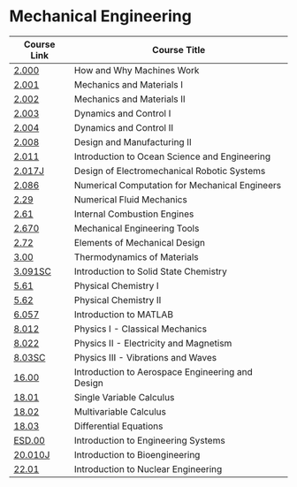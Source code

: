 # Mechanical Engineering


| Course Link | Course Title |
| ----------- | ------------ |
| [2.000](https://ocw.mit.edu/courses/mechanical-engineering/2-000-how-and-why-machines-work-spring-2002)                              | How and Why Machines Work |
| [2.001](https://ocw.mit.edu/courses/mechanical-engineering/2-001-mechanics-materials-i-fall-2006)                                    | Mechanics and Materials I |
| [2.002](https://ocw.mit.edu/courses/mechanical-engineering/2-002-mechanics-and-materials-ii-spring-2004)                             | Mechanics and Materials II |
| [2.003](https://ocw.mit.edu/courses/mechanical-engineering/2-003j-dynamics-and-control-i-spring-2007)                                | Dynamics and Control I |
| [2.004](https://ocw.mit.edu/courses/mechanical-engineering/2-004-dynamics-and-control-ii-spring-2008)                                | Dynamics and Control II |
| [2.008](https://ocw.mit.edu/courses/mechanical-engineering/2-008-design-and-manufacturing-ii-spring-2004)                            | Design and Manufacturing II |
| [2.011](https://ocw.mit.edu/courses/mechanical-engineering/2-011-introduction-to-ocean-science-and-engineering-spring-2006)          | Introduction to Ocean Science and Engineering |
| [2.017J](https://ocw.mit.edu/courses/mechanical-engineering/2-017j-design-of-electromechanical-robotic-systems-fall-2009)            | Design of Electromechanical Robotic Systems |
| [2.086](https://ocw.mit.edu/courses/mechanical-engineering/2-086-numerical-computation-for-mechanical-engineers-fall-2014)           | Numerical Computation for Mechanical Engineers |
| [2.29](https://ocw.mit.edu/courses/mechanical-engineering/2-29-numerical-fluid-mechanics-spring-2015)                                | Numerical Fluid Mechanics |
| [2.61](https://ocw.mit.edu/courses/mechanical-engineering/2-61-internal-combustion-engines-spring-2017)                              | Internal Combustion Engines |
| [2.670](https://ocw.mit.edu/courses/mechanical-engineering/2-670-mechanical-engineering-tools-january-iap-2004)                      | Mechanical Engineering Tools |
| [2.72](https://ocw.mit.edu/courses/mechanical-engineering/2-72-elements-of-mechanical-design-spring-2009)                            | Elements of Mechanical Design |
| [3.00](https://ocw.mit.edu/courses/materials-science-and-engineering/3-00-thermodynamics-of-materials-fall-2002)                     | Thermodynamics of Materials |
| [3.091SC](https://ocw.mit.edu/courses/materials-science-and-engineering/3-091sc-introduction-to-solid-state-chemistry-fall-2010)     | Introduction to Solid State Chemistry |
| [5.61](https://ocw.mit.edu/courses/chemistry/5-61-physical-chemistry-fall-2017)                                                      | Physical Chemistry I |
| [5.62](https://ocw.mit.edu/courses/chemistry/5-62-physical-chemistry-ii-spring-2008)                                                 | Physical Chemistry II |
| [6.057](https://ocw.mit.edu/courses/electrical-engineering-and-computer-science/6-057-introduction-to-matlab-january-iap-2019)       | Introduction to MATLAB |
| [8.012](https://ocw.mit.edu/courses/physics/8-012-physics-i-classical-mechanics-fall-2008)                                           | Physics I - Classical Mechanics |
| [8.022](https://ocw.mit.edu/courses/physics/8-022-physics-ii-electricity-and-magnetism-fall-2002)                                    | Physics II - Electricity and Magnetism |
| [8.03SC](https://ocw.mit.edu/courses/physics/8-03sc-physics-iii-vibrations-and-waves-fall-2016)                                      | Physics III - Vibrations and Waves |
| [16.00](https://ocw.mit.edu/courses/aeronautics-and-astronautics/16-00-introduction-to-aerospace-engineering-and-design-spring-2003) | Introduction to Aerospace Engineering and Design |
| [18.01](https://ocw.mit.edu/courses/mathematics/18-01-single-variable-calculus-fall-2006)                                            | Single Variable Calculus |
| [18.02](https://ocw.mit.edu/courses/mathematics/18-02-multivariable-calculus-fall-2007)                                              | Multivariable Calculus |
| [18.03](https://ocw.mit.edu/courses/mathematics/18-03-differential-equations-spring-2010/)                                           | Differential Equations |
| [ESD.00](https://ocw.mit.edu/courses/engineering-systems-division/esd-00-introduction-to-engineering-systems-spring-2011)            | Introduction to Engineering Systems |
| [20.010J](https://ocw.mit.edu/courses/biological-engineering/20-010j-introduction-to-bioengineering-be-010j-spring-2006)             | Introduction to Bioengineering |
| [22.01](https://ocw.mit.edu/courses/nuclear-engineering/22-01-introduction-to-nuclear-engineering-and-ionizing-radiation-fall-2016)  | Introduction to Nuclear Engineering |
